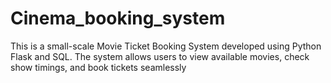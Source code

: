 # Cinema_booking_system
This is a small-scale Movie Ticket Booking System developed using Python Flask and SQL. The system allows users to view available movies, check show timings, and book tickets seamlessly
